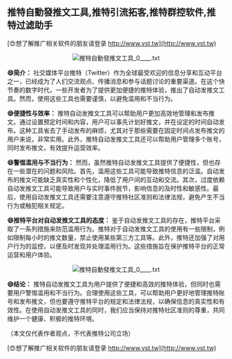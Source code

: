 ## **推特自動發推文工具,推特引流拓客,推特群控软件,推特过滤助手**

[😍想了解推广相关软件的朋友请登录 http://www.vst.tw](http://www.vst.tw)

 <center><img src="https://vst.tw/MP4/tuiguang/png/1.png" alt="推特自動發推文工具_0____.txt"></center>

**😄简介：**
社交媒体平台推特（Twitter）作为全球最受欢迎的信息分享和互动平台之一，已经成为了人们交流观点、传播消息和参与话题讨论的重要渠道。在这个快节奏的数字时代，一些开发者为了提供更加便捷的推特体验，推出了自动发推文工具。然而，使用这些工具也需要谨慎，以避免滥用和不当行为。

**😄便捷性与效率：**
推特自动发推文工具可以帮助用户更加高效地管理和发布推文。通过设置预定时间和内容，用户可以事先计划好推文，并在设定的时间自动发布。这种工具省去了手动发布的麻烦，尤其对于那些需要在固定时间点发布推文的用户来说，非常实用。此外，推特自动发推文工具还可以帮助用户管理多个账号，同时发布推文，有效提升运营效率。

**😄警惕滥用与不当行为：**
然而，虽然推特自动发推文工具提供了便捷性，但也存在一些潜在的问题和风险。首先，滥用这些工具可能导致推特信息的泛滥。自动发布的推文可能缺乏真实性和个性化，降低了用户间的互动和交流。其次，过度依赖自动发推文工具可能导致用户与实时事件脱节，影响信息的及时性和敏感性。最后，使用自动发推文工具还需要注意遵守推特社区准则和法律法规，避免产生不当行为或触犯相关规定。

**😄推特平台对自动发推文工具的态度：**
鉴于自动发推文工具的存在，推特平台采取了一系列措施来防范滥用行为。推特对于自动发推文工具的使用有一些限制，例如限制每小时的推文数量，禁止使用某些第三方工具等。此外，推特还加强了对用户行为的监控，以便及时发现并处理滥用行为。这些措施旨在保护推特平台的正常运营和用户体验。

 <center><img src="https://vst.tw/MP4/tuiguang/png/2.png" alt="推特自動發推文工具_0____.txt"></center>

**😄结论：**
推特自动发推文工具为用户提供了便捷和高效的推特体验，但同时也需要用户警惕滥用和不当行为。合理使用这些工具，可以帮助用户更好地管理推特账号和发布推文，但也要遵守推特平台的规定和法律法规，以确保信息的真实性和有效性。在使用自动发推文工具的同时，我们应当保持对推特社区准则的尊重，共同维护一个健康、积极的推特环境。

（本文仅代表作者观点，不代表推特公司立场）

[😍想了解推广相关软件的朋友请登录 http://www.vst.tw](http://www.vst.tw)



